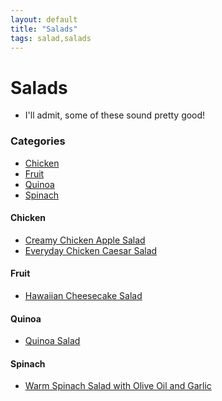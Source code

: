 ```yaml
---
layout: default
title: "Salads"
tags: salad,salads
---
```

# Salads
* I'll admit, some of these sound pretty good!

### Categories
<!-- TOC depthFrom:4 depthTo:6 withLinks:1 updateOnSave:1 orderedList:0 -->

- [Chicken](#chicken)
- [Fruit](#fruit)
- [Quinoa](#quinoa)
- [Spinach](#spinach)

<!-- /TOC -->

#### Chicken
* [Creamy Chicken Apple Salad]({{site.github.url}}/Salads/CreamyChickenAppleSalad/index.html)
* [Everyday Chicken Caesar Salad]({{site.github.url}}/Salads/EverydayChickenCaesarSalad/index.html)

#### Fruit
* [Hawaiian Cheesecake Salad]({{site.github.url}}/Salads/HawaiianCheesecakeSalad/index.html)

#### Quinoa
* [Quinoa Salad]({{site.github.url}}/Salads/QuinoaSalad/index.html)

#### Spinach
* [Warm Spinach Salad with Olive Oil and Garlic]({{site.github.url}}/Salads/WarmSpinachSalad/index.html)
